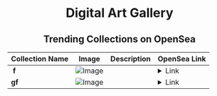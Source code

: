 <div align="center">

# Digital Art Gallery

## Trending Collections on OpenSea

| Collection Name                       | Image                                                                                     | Description                       | OpenSea Link                                                                                          |
|---------------------------------------|-------------------------------------------------------------------------------------------|-----------------------------------|--------------------------------------------------------------------------------------------------------|
| **­ f** | ![Image](https://i.seadn.io/s/raw/files/1674e550cbcb4f75443f38548bdc83f6.png?w=500&auto=format?w=200&auto=format) |  | <details><summary>Link</summary>[­ f](https://opensea.io/collection/f-1930)</details> |
| **gf** | ![Image](https://i.seadn.io/s/raw/files/d6edbdda737089bccefa7da929f0f9b4.jpg?w=500&auto=format?w=200&auto=format) |  | <details><summary>Link</summary>[gf](https://opensea.io/collection/gf-238)</details> |

</div>